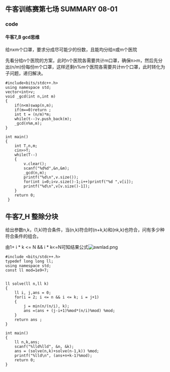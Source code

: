 ## 牛客训练赛第七场 SUMMARY 08-01

### code

#### 牛客7_B gcd思维

给nxm个口罩，要求分成尽可能少的份数，且能均分给n或m个医院

先看分给n个医院的方案，此时n个医院各需要共计m口罩，确保n>m，然后先分出(n/m)份每份m个口罩，这样还剩n%m个医院各需要共计m个口罩，此时转化为子问题，递归解决。

```
#include<bits/stdc++.h>
using namespace std;
vector<int>v;
void _gcd(int n,int m)
{
	if(n<m)swap(n,m);
	if(m==0)return ;
	int t = (n/m)*m;
	while(t--)v.push_back(m);
	_gcd(n%m,m);
}

int main()
{
	int T,n,m;
	cin>>T;
	while(T--)
	{
		v.clear(); 
		scanf("%d%d",&n,&m);
		_gcd(n,m);
        printf("%d\n",v.size());
		for(int i=0;i<v.size()-1;i++)printf("%d ",v[i]);
		printf("%d\n",v[v.size()-1]);
	}
	return 0;
 } 
```

## 牛客7_H 整除分块

给出参数n,k，(1,k)符合条件，当(n,k)符合时(n+k,k)和(nk,k)也符合，问有多少种符合条件的组合。

由1+ i  *  k <= N && i * k<=N可知结果公式![awnlad.png](https://s1.ax1x.com/2020/08/04/awnlad.png)

```
#include <bits/stdc++.h>
typedef long long ll;
using namespace std;
const ll mod=1e9+7;

  
ll solve(ll n,ll k)
{
    ll i, j,ans = 0;
    for(i = 2; i <= n && i <= k; i = j+1)
	{
        j = min(n/(n/i), k);
        ans =(ans + (j-i+1)%mod*(n/i)%mod) %mod;
    }
    return ans ;
}
  
int main()
{
	ll n,k,ans;
    scanf("%lld%lld", &n, &k);
    ans = (solve(n,k)+solve(n-1,k)) %mod;
    printf("%lld\n", (ans+n+k-1)%mod);
    return 0;
}
```


